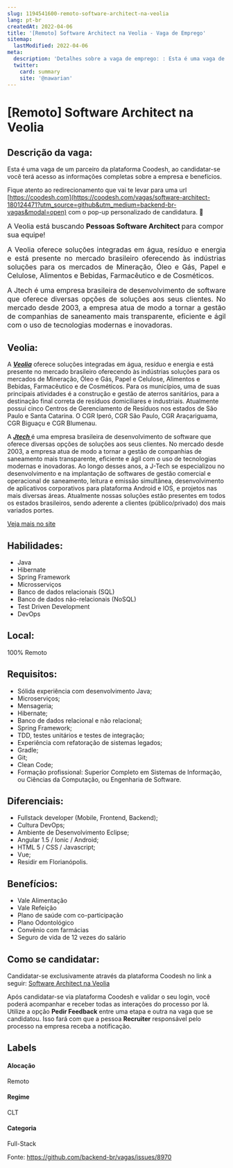 ```yaml
---
slug: 1194541600-remoto-software-architect-na-veolia
lang: pt-br
createdAt: 2022-04-06
title: '[Remoto] Software Architect na Veolia - Vaga de Emprego'
sitemap:
  lastModified: 2022-04-06
meta:
  description: 'Detalhes sobre a vaga de emprego: : Esta é uma vaga de um parceiro da plataforma Coodesh, ao candidatar-se você terá acesso as informações completas sobre a empresa e benefícios.  Fique atento ao redirecionamento que vai te levar para uma url [https://coodesh.com](https://coodesh.com/vagas/software-architect-180124471?utm_source=github&utm_medium=backend-br-vagas&modal=open) com o pop-up personalizado de candidatura. 👋 <p><span style="font-size: 16px;">A Veolia está buscando <strong>Pessoas Software Architect </strong>para compor sua equipe!</span></p> <p style="text-align:justify;"><span style="font-size: 16px;">A Veolia oferece soluções integradas em água, resíduo e energia e está presente no mercado brasileiro oferecendo às indústrias soluções para os mercados de Mineração, Óleo e Gás, Papel e Celulose, Alimentos e Bebidas, Farmacêutico e de Cosméticos. </span></p> <p style="text-align:justify;"><span style="font-size: 16px;">A Jtech é uma empresa brasileira de desenvolvimento de software que oferece diversas opções de soluções aos seus clientes. No mercado desde 2003, a empresa atua de modo a tornar a gestão de companhias de saneamento mais transparente, eficiente e ágil com o uso de tecnologias modernas e inovadoras. </span></p>'
  twitter:
    card: summary
    site: '@nawarian'
---
```


# [Remoto] Software Architect na Veolia

## Descrição da vaga: 
Esta é uma vaga de um parceiro da plataforma Coodesh, ao candidatar-se você terá acesso as informações completas sobre a empresa e benefícios.


Fique atento ao redirecionamento que vai te levar para uma url [https://coodesh.com](https://coodesh.com/vagas/software-architect-180124471?utm_source=github&utm_medium=backend-br-vagas&modal=open) com o pop-up personalizado de candidatura. 👋
<p><span style="font-size: 16px;">A Veolia está buscando <strong>Pessoas Software Architect </strong>para compor sua equipe!</span></p>
<p style="text-align:justify;"><span style="font-size: 16px;">A Veolia oferece soluções integradas em água, resíduo e energia e está presente no mercado brasileiro oferecendo às indústrias soluções para os mercados de Mineração, Óleo e Gás, Papel e Celulose, Alimentos e Bebidas, Farmacêutico e de Cosméticos. </span></p>
<p style="text-align:justify;"><span style="font-size: 16px;">A Jtech é uma empresa brasileira de desenvolvimento de software que oferece diversas opções de soluções aos seus clientes. No mercado desde 2003, a empresa atua de modo a tornar a gestão de companhias de saneamento mais transparente, eficiente e ágil com o uso de tecnologias modernas e inovadoras. </span></p>

## Veolia: 
 <p>A <strong><em><ins>Veolia</ins></em></strong> oferece soluções integradas em água, resíduo e energia e está presente no mercado brasileiro oferecendo às indústrias soluções para os mercados de Mineração, Óleo e Gás, Papel e Celulose, Alimentos e Bebidas, Farmacêutico e de Cosméticos. Para os municípios, uma de suas principais atividades é a construção e gestão de aterros sanitários, para a destinação final correta de resíduos domiciliares e industriais. Atualmente possui cinco Centros de Gerenciamento de Resíduos nos estados de São Paulo e Santa Catarina. O CGR Iperó, CGR São Paulo, CGR Araçariguama, CGR Biguaçu e CGR Blumenau.</p>

<p>A <strong><em><ins>Jtech </ins></em></strong>é uma empresa brasileira de desenvolvimento de software que oferece diversas opções de soluções aos seus clientes. No mercado desde 2003, a empresa atua de modo a tornar a gestão de companhias de saneamento mais transparente, eficiente e ágil com o uso de tecnologias modernas e inovadoras. Ao longo desses anos, a J-Tech se especializou no desenvolvimento e na implantação de softwares de gestão comercial e operacional de saneamento, leitura e emissão simultânea, desenvolvimento de aplicativos corporativos para plataforma Android e IOS, e projetos nas mais diversas áreas. Atualmente nossas soluções estão presentes em todos os estados brasileiros, sendo aderente a clientes (público/privado) dos mais variados portes.</p><a href='https://coodesh.com/empresas/veolia'>Veja mais no site</a>

 ## Habilidades: 
 - Java 
- Hibernate 
- Spring Framework 
- Microsserviços 
- Banco de dados relacionais (SQL) 
- Banco de dados não-relacionais (NoSQL) 
- Test Driven Development 
- DevOps
## Local: 
 100% Remoto
## Requisitos: 
 - Sólida experiência com desenvolvimento Java; 
- Microserviços; 
- Mensageria; 
- Hibernate; 
- Banco de dados relacional e não relacional; 
- Spring Framework; 
- TDD, testes unitários e testes de integração; 
- Experiência com refatoração de sistemas legados; 
- Gradle; 
- Git; 
- Clean Code; 
- Formação profissional: Superior Completo em Sistemas de Informação, ou Ciências da Computação, ou Engenharia de Software.
## Diferenciais: 
 - Fullstack developer (Mobile, Frontend, Backend); 
- Cultura DevOps; 
- Ambiente de Desenvolvimento Eclipse; 
- Angular 1.5 / Ionic / Android; 
- HTML 5 / CSS / Javascript; 
- Vue; 
- Residir em Florianópolis.
## Benefícios: 
 - Vale Alimentação 
- Vale Refeição 
- Plano de saúde com co-participação 
- Plano Odontológico 
- Convênio com farmácias 
- Seguro de vida de 12 vezes do salário
## Como se candidatar:
Candidatar-se exclusivamente através da plataforma Coodesh no link a seguir: [Software Architect na Veolia](https://coodesh.com/vagas/software-architect-180124471?utm_source=github&utm_medium=backend-br-vagas&modal=open)


Após candidatar-se via plataforma Coodesh e validar o seu login, você poderá acompanhar e receber todas as interações do processo por lá. Utilize a opção **Pedir Feedback** entre uma etapa e outra na vaga que se candidatou. Isso fará com que a pessoa **Recruiter** responsável pelo processo na empresa receba a notificação.
## Labels
#### Alocação
Remoto
#### Regime
CLT
#### Categoria
Full-Stack

Fonte: https://github.com/backend-br/vagas/issues/8970